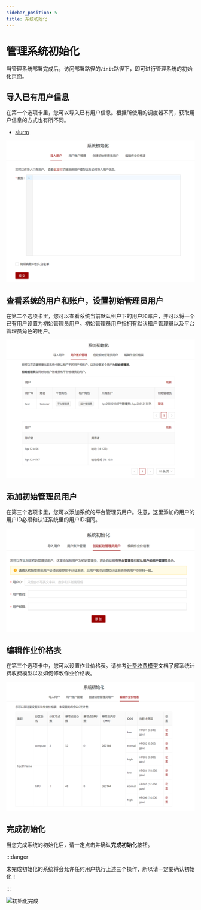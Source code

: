 ```yaml
---
sidebar_position: 5
title: 系统初始化
---
```


# 管理系统初始化

当管理系统部署完成后，访问部署路径的`/init`路径下，即可进行管理系统的初始化页面。

## 导入已有用户信息

在第一个选项卡里，您可以导入已有用户信息。根据所使用的调度器不同，获取用户信息的方式也有所不同。

- [slurm](../schedulers/slurm.md#导入已有用户信息)

![导入已有用户信息](./import-users.png)

## 查看系统的用户和账户，设置初始管理员用户

在第二个选项卡里，您可以查看系统当前默认租户下的用户和账户，并可以将一个已有用户设置为初始管理员用户。初始管理员用户指拥有默认租户管理员以及平台管理员角色的用户。

![管理系统的用户和账户](./manage-users.png)

## 添加初始管理员用户

在第三个选项卡里，您可以添加系统的平台管理员用户。注意，这里添加的用户的用户ID必须和认证系统里的用户ID相同。

![添加平台管理员用户](./add-init-admins.png)

## 编辑作业价格表

在第三个选项卡中，您可以设置作业价格表。请参考[计费收费模型](../business/billing.mdx#从网页编辑作业价格表)文档了解系统计费收费模型以及如何修改作业价格表。

![修改作业价格表](./init-prices.png)

## 完成初始化

当您完成系统的初始化后，请一定点击并确认**完成初始化**按钮。

:::danger

未完成初始化的系统将会允许任何用户执行上述三个操作，所以请一定要确认初始化！

:::

![初始化完成](./init-complete.png)
